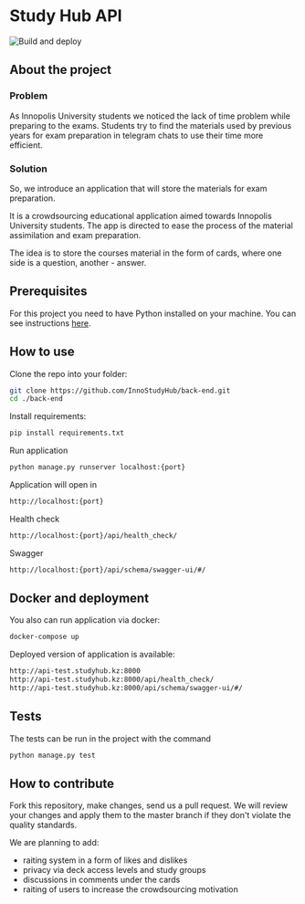 # Study Hub API

![Build and deploy](https://github.com/InnoStudyHub/back-end/actions/workflows/studyhub_actions.yaml/badge.svg)

## About the project

### Problem

As Innopolis University students we noticed the lack of time problem while preparing to the exams. Students try to find the materials used by previous years for exam preparation in telegram chats to use their time more efficient.

### Solution

So, we introduce an application that will store the materials for exam preparation.

It is a crowdsourcing educational application aimed towards Innopolis University students. The app is directed to ease the process of the material assimilation and exam preparation.

The idea is to store the courses material in the form of cards, where one side is a question, another - answer.

## Prerequisites

For this project you need to have Python installed on your machine. You can see instructions [here](https://www.python.org/downloads/).

## How to use

Clone the repo into your folder:

```bash
git clone https://github.com/InnoStudyHub/back-end.git
cd ./back-end
```

Install requirements:
```bash
pip install requirements.txt
```

Run application
```bash
python manage.py runserver localhost:{port}
```

Application will open in
```bash
http://localhost:{port}
```

Health check
```bash
http://localhost:{port}/api/health_check/
```

Swagger
```bash
http://localhost:{port}/api/schema/swagger-ui/#/
```

## Docker and deployment

You also can run application via docker:

```bash
docker-compose up
```

Deployed version of application is available:
```bash
http://api-test.studyhub.kz:8000
http://api-test.studyhub.kz:8000/api/health_check/
http://api-test.studyhub.kz:8000/api/schema/swagger-ui/#/
```

## Tests

The tests can be run in the project with the command

```bash
python manage.py test
```

## How to contribute

Fork this repository, make changes, send us a pull request. We will review your changes and apply them to the master branch if they don't violate the quality standards.

We are planning to add:

- raiting system in a form of likes and dislikes
- privacy via deck access levels and study groups
- discussions in comments under the cards
- raiting of users to increase the crowdsourcing motivation
